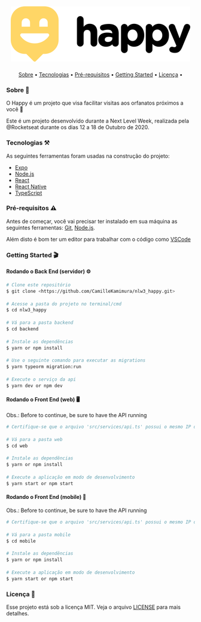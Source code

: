 <h1 align="center">
  <img alt="NextLevelWeek" title="#NextLevelWeek" src="./assets/logo.svg" />
</h1>

<p align="center">
 <a href="#sobre">Sobre</a> •
 <a href="#tecnologias">Tecnologias</a> • 
 <a href="#pré-requisitos">Pré-requisitos</a> • 
  <a href="#getting-started">Getting Started</a> • 
 <a href="#licenc-a">Licença</a> •
</p>


### Sobre 🚀

O Happy é um projeto que visa facilitar visitas aos orfanatos próximos a você 💜

Este é um projeto desenvolvido durante a Next Level Week, realizada pela @Rocketseat durante os dias 12 a 18 de Outubro de 2020.

### Tecnologias ⚒️

As seguintes ferramentas foram usadas na construção do projeto:

- [Expo](https://expo.io/)
- [Node.js](https://nodejs.org/en/)
- [React](https://pt-br.reactjs.org/)
- [React Native](https://reactnative.dev/)
- [TypeScript](https://www.typescriptlang.org/)

### Pré-requisitos ⚠️

Antes de começar, você vai precisar ter instalado em sua máquina as seguintes ferramentas:
[Git](https://git-scm.com), [Node.js](https://nodejs.org/en/). 

Além disto é bom ter um editor para trabalhar com o código como [VSCode](https://code.visualstudio.com/)


### Getting Started 🎬

#### Rodando o Back End (servidor) ⚙️

```bash
# Clone este repositório
$ git clone <https://github.com/CamilleKamimura/nlw3_happy.git>

# Acesse a pasta do projeto no terminal/cmd
$ cd nlw3_happy

# Vá para a pasta backend
$ cd backend

# Instale as dependências
$ yarn or npm install

# Use o seguinte comando para executar as migrations
$ yarn typeorm migration:run

# Execute o serviço da api 
$ yarn dev or npm dev

```

#### Rodando o Front End (web) 🖥️

Obs.: Before to continue, be sure to have the API running

```bash
# Certifique-se que o arquivo 'src/services/api.ts' possui o mesmo IP de sua API

# Vá para a pasta web
$ cd web

# Instale as dependências
$ yarn or npm install

# Execute a aplicação em modo de desenvolvimento
$ yarn start or npm start

```

#### Rodando o Front End (mobile) 📱

Obs.: Before to continue, be sure to have the API running

```bash
# Certifique-se que o arquivo 'src/services/api.ts' possui o mesmo IP de sua API

# Vá para a pasta mobile
$ cd mobile

# Instale as dependências
$ yarn or npm install

# Execute a aplicação em modo de desenvolvimento
$ yarn start or npm start

```

### Licença 🔐
Esse projeto está sob a licença MIT. Veja o arquivo [LICENSE](https://github.com/CamilleKamimura/nlw3_happy/blob/feature/Atualiza_README/LICENSE.md "LICENSE.md") para mais detalhes.

